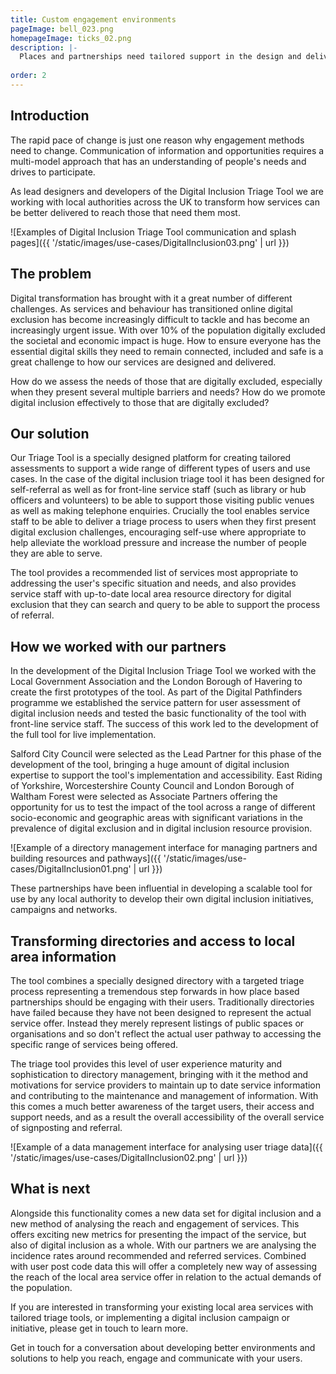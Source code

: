 ```yaml
---
title: Custom engagement environments
pageImage: bell_023.png
homepageImage: ticks_02.png
description: |-
  Places and partnerships need tailored support in the design and delivery of their services and systems. Using our framework we create the solution your local networks, teams and users need. Delivering better 'front-door' and customer service outcomes through customised network, membership, accreditation and training environments.
 
order: 2
---
```


Introduction
---------------------------------------------------------------------------------------------------------------------------------
The rapid pace of change is just one reason why engagement methods need to change. Communication of information and opportunities requires a multi-model approach that has an understanding of people's needs and drives to participate. 

As lead designers and developers of the Digital Inclusion Triage Tool we are working with local authorities across the UK to transform how services can be better delivered to reach those that need them most. 

![Examples of Digital Inclusion Triage Tool communication and splash pages]({{ '/static/images/use-cases/DigitalInclusion03.png' | url }})

The problem
---------------------------------------------------------------------------------------------------------------------------------
Digital transformation has brought with it a great number of different challenges. As services and behaviour has transitioned online digital exclusion has become increasingly difficult to tackle and has become an increasingly urgent issue. With over 10% of the population digitally excluded the societal and economic impact is huge. How to ensure everyone has the essential digital skills they need to remain connected, included and safe is a great challenge to how our services are designed and delivered.

How do we assess the needs of those that are digitally excluded, especially when they present several multiple barriers and needs? How do we promote digital inclusion effectively to those that are digitally excluded? 

Our solution
---------------------------------------------------------------------------------------------------------------------------------
Our Triage Tool is a specially designed platform for creating tailored assessments to support a wide range of different types of users and use cases. In the case of the digital inclusion triage tool it has been designed for self-referral as well as for front-line service staff (such as library or hub officers and volunteers) to be able to support those visiting public venues as well as making telephone enquiries. Crucially the tool enables service staff to be able to deliver a triage process to users when they first present digital exclusion challenges, encouraging self-use where appropriate to help alleviate the workload pressure and increase the number of people they are able to serve. 

The tool provides a recommended list of services most appropriate to addressing the user's specific situation and needs, and also provides service staff with up-to-date local area resource directory for digital exclusion that they can search and query to be able to support the process of referral. 

How we worked with our partners
---------------------------------------------------------------------------------------------------------------------------------

In the development of the Digital Inclusion Triage Tool we worked with the Local Government Association and the London Borough of Havering to create the first prototypes of the tool. As part of the Digital Pathfinders programme we established the service pattern for user assessment of digital inclusion needs and tested the basic functionality of the tool with front-line service staff. The success of this work led to the development of the full tool for live implementation. 

Salford City Council were selected as the Lead Partner for this phase of the development of the tool, bringing a huge amount of digital inclusion expertise to support the tool's implementation and accessibility. East Riding of Yorkshire, Worcestershire County Council and London Borough of Waltham Forest were selected as Associate Partners offering the opportunity for us to test the impact of the tool across a range of different socio-economic and geographic areas with significant variations in the prevalence of digital exclusion and in digital inclusion resource provision. 

![Example of a directory management interface for managing partners and building resources and pathways]({{ '/static/images/use-cases/DigitalInclusion01.png' | url }})
   
These partnerships have been influential in developing a scalable tool for use by any local authority to develop their own digital inclusion initiatives, campaigns and networks. 

Transforming directories and access to local area information
---------------------------------------------------------------------------------------------------------------------------------
The tool combines a specially designed directory with a targeted triage process representing a tremendous step forwards in how place based partnerships should be engaging with their users. Traditionally directories have failed because they have not been designed to represent the actual service offer. Instead they merely represent listings of public spaces or organisations and so don't reflect the actual user pathway to accessing the specific range of services being offered. 

The triage tool provides this level of user experience maturity and sophistication to directory management, bringing with it the method and motivations for service providers to maintain up to date service information and contributing to the maintenance and management of information. With this comes a much better awareness of the target users, their access and support needs, and as a result the overall accessibility of the overall service of signposting and referral.

![Example of a data management interface for analysing user triage data]({{ '/static/images/use-cases/DigitalInclusion02.png' | url }})

What is next
---------------------------------------------------------------------------------------------------------------------------------
Alongside this functionality comes a new data set for digital inclusion and a new method of analysing the reach and engagement of services. This offers exciting new metrics for presenting the impact of the service, but also of digital inclusion as a whole. With our partners we are analysing the incidence rates around recommended and referred services. Combined with user post code data this will offer a completely new way of assessing the reach of the local area service offer in relation to the actual demands of the population. 

If you are interested in transforming your existing local area services with tailored triage tools, or implementing a digital inclusion campaign or initiative, please get in touch to learn more. 

Get in touch for a conversation about developing better environments and solutions to help you reach, engage and communicate with your users.
